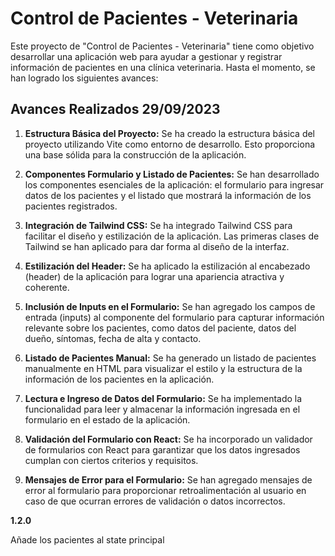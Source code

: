 # Control de Pacientes - Veterinaria

Este proyecto de "Control de Pacientes - Veterinaria" tiene como objetivo desarrollar una aplicación web para ayudar a gestionar y registrar información de pacientes en una clínica veterinaria. Hasta el momento, se han logrado los siguientes avances:

## Avances Realizados 29/09/2023

1. **Estructura Básica del Proyecto:** 
   Se ha creado la estructura básica del proyecto utilizando Vite como entorno de desarrollo. Esto proporciona una base sólida para la construcción de la aplicación.

2. **Componentes Formulario y Listado de Pacientes:**
   Se han desarrollado los componentes esenciales de la aplicación: el formulario para ingresar datos de los pacientes y el listado que mostrará la información de los pacientes registrados.

3. **Integración de Tailwind CSS:**
   Se ha integrado Tailwind CSS para facilitar el diseño y estilización de la aplicación. Las primeras clases de Tailwind se han aplicado para dar forma al diseño de la interfaz.

4. **Estilización del Header:**
   Se ha aplicado la estilización al encabezado (header) de la aplicación para lograr una apariencia atractiva y coherente.

5. **Inclusión de Inputs en el Formulario:**
   Se han agregado los campos de entrada (inputs) al componente del formulario para capturar información relevante sobre los pacientes, como datos del paciente, datos del dueño, síntomas, fecha de alta y contacto.

6. **Listado de Pacientes Manual:**
   Se ha generado un listado de pacientes manualmente en HTML para visualizar el estilo y la estructura de la información de los pacientes en la aplicación.

7. **Lectura e Ingreso de Datos del Formulario:**
   Se ha implementado la funcionalidad para leer y almacenar la información ingresada en el formulario en el estado de la aplicación.

8. **Validación del Formulario con React:**
   Se ha incorporado un validador de formularios con React para garantizar que los datos ingresados cumplan con ciertos criterios y requisitos.

9. **Mensajes de Error para el Formulario:**
   Se han agregado mensajes de error al formulario para proporcionar retroalimentación al usuario en caso de que ocurran errores de validación o datos incorrectos.



**1.2.0**

Añade los pacientes al state principal